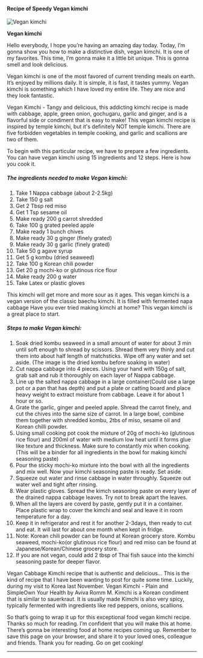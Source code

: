             

#### Recipe of Speedy Vegan kimchi

![Vegan kimchi](https://img-global.cpcdn.com/recipes/267081fda0ea8337/751x532cq70/vegan-kimchi-recipe-main-photo.jpg)

**Vegan kimchi**

Hello everybody, I hope you’re having an amazing day today. Today, I’m gonna show you how to make a distinctive dish, vegan kimchi. It is one of my favorites. This time, I’m gonna make it a little bit unique. This is gonna smell and look delicious.

Vegan kimchi is one of the most favored of current trending meals on earth. It’s enjoyed by millions daily. It is simple, it is fast, it tastes yummy. Vegan kimchi is something which I have loved my entire life. They are nice and they look fantastic.

Vegan Kimchi - Tangy and delicious, this addicting kimchi recipe is made with cabbage, apple, green onion, gochugaru, garlic and ginger, and is a flavorful side or condiment that is easy to make! This vegan kimchi recipe is inspired by temple kimchi, but it's definitely NOT temple kimchi. There are five forbidden vegetables in temple cooking, and garlic and scallions are two of them.

To begin with this particular recipe, we have to prepare a few ingredients. You can have vegan kimchi using 15 ingredients and 12 steps. Here is how you cook it.

##### The ingredients needed to make Vegan kimchi:

1.  Take 1 Nappa cabbage (about 2-2.5kg)
2.  Take 150 g salt
3.  Get 2 Tbsp red miso
4.  Get 1 Tsp sesame oil
5.  Make ready 200 g carrot shredded
6.  Take 100 g grated peeled apple
7.  Make ready 1 bunch chives
8.  Make ready 30 g ginger (finely grated)
9.  Make ready 30 g garlic (finely grated)
10.  Take 50 g agave syrup
11.  Get 5 g kombu (dried seaweed)
12.  Take 100 g Korean chili powder
13.  Get 20 g mochi-ko or glutinous rice flour
14.  Make ready 200 g water
15.  Take Latex or plastic gloves

This kimchi will get more and more sour as it ages. This vegan kimchi is a vegan version of the classic baechu kimchi. It is filled with fermented napa cabbage Have you ever tried making kimchi at home? This vegan kimchi is a great place to start.

##### Steps to make Vegan kimchi:

1.  Soak dried kombu seaweed in a small amount of water for about 3 min until soft enough to shread by scissors. Shread them very thinly and cut them into about half length of matchsticks. Wipe off any water and set aside. (The image is the dried kombu before soaking in water)
2.  Cut nappa cabbage into 4 pieces. Using your hand with 150g of salt, grab salt and rub it thoroughly on each layer of Nappa cabbage.
3.  Line up the salted nappa cabbage in a large container(Could use a large pot or a pan that has depth) and put a plate or catting board and place heavy weight to extract moisture from cabbage. Leave it for about 1 hour or so.
4.  Grate the garlic, ginger and peeled apple. Shread the carrot finely, and cut the chives into the same size of carrot. In a large bowl, combine them together with shredded kombu, 2tbs of miso, sesame oil and Korean chilli powder.
5.  Using small cooking pot cook the mixture of 20g of mochi-ko (glutinous rice flour) and 200ml of water with medium low heat until it forms glue like texture and thickness. Make sure to constantly mix when cooking. (This will be a binder for all ingredients in the bowl for making kimchi seasoning paste)
6.  Pour the sticky mochi-ko mixture into the bowl with all the ingredients and mix well. Now your kimchi seasoning paste is ready. Set aside.
7.  Squeeze out water and rinse cabbage in water throughly. Squeeze out water well and tight after rinsing.
8.  Wear plastic gloves. Spread the kimch seasoning paste on every layer of the drained nappa cabbage leaves. Try not to break apart the leaves.
9.  When all the layers are coverd by paste, gently put it in a container. Place plastic wrap to cover the kimchi and seal and leave it in room temperature for a day.
10.  Keep it in refrigerator and rest it for another 2-3days, then ready to cut and eat. It will last for about one month when kept in fridge.
11.  Note: Korean chili powder can be found at Korean grocery store. Kombu seaweed, mochi-ko(or glutinous rice flour) and red miso can be found at Japanese/Korean/Chinese grocery store.
12.  If you are not vegan, could add 2 tbsp of Thai fish sauce into the kimchi seasoning paste for deeper flavor.

Vegan Cabbage Kimchi recipe that is authentic and delicious… This is the kind of recipe that I have been wanting to post for quite some time. Luckily, during my visit to Korea last November. Vegan Kimchi - Plain and SimpleOwn Your Health by Aviva Romm M. Kimchi is a Korean condiment that is similar to sauerkraut. It is usually made Kimchi is also very spicy, typically fermented with ingredients like red peppers, onions, scallions.

So that’s going to wrap it up for this exceptional food vegan kimchi recipe. Thanks so much for reading. I’m confident that you will make this at home. There’s gonna be interesting food at home recipes coming up. Remember to save this page on your browser, and share it to your loved ones, colleague and friends. Thank you for reading. Go on get cooking!

* * *